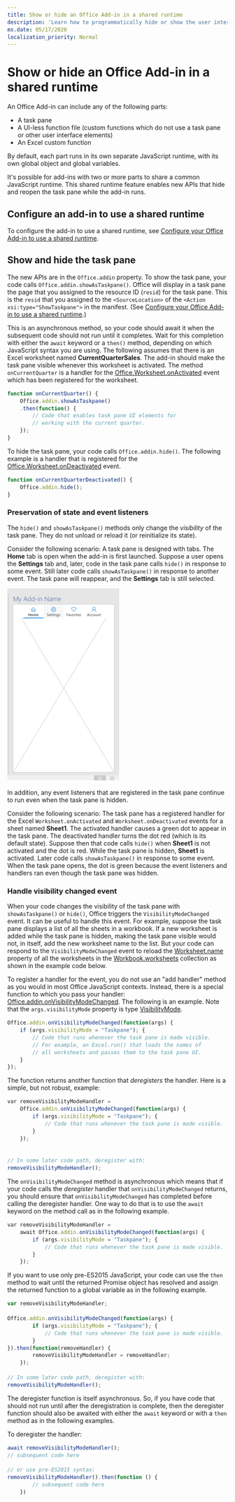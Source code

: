 ```yaml
---
title: Show or hide an Office Add-in in a shared runtime
description: 'Learn how to programmatically hide or show the user interface of an add-in while it runs continuously'
ms.date: 05/17/2020
localization_priority: Normal
---
```


# Show or hide an Office Add-in in a shared runtime

An Office Add-in can include any of the following parts:

- A task pane
- A UI-less function file (custom functions which do not use a task pane or other user interface elements)
- An Excel custom function

By default, each part runs in its own separate JavaScript runtime, with its own global object and global variables.

It's possible for add-ins with two or more parts to share a common JavaScript runtime. This shared runtime feature enables new APIs that hide and reopen the task pane while the add-in runs.

## Configure an add-in to use a shared runtime

To configure the add-in to use a shared runtime, see [Configure your Office Add-in to use a shared runtime](configure-your-add-in-to-use-a-shared-runtime.md).

## Show and hide the task pane

The new APIs are in the `Office.addin` property. To show the task pane, your code calls `Office.addin.showAsTaskpane()`. Office will display in a task pane the page that you assigned to the resource ID (`resid`) for the task pane. This is the `resid` that you assigned to the `<SourceLocation>` of the `<Action xsi:type="ShowTaskpane">` in the manifest. (See [Configure your Office Add-in to use a shared runtime](configure-your-add-in-to-use-a-shared-runtime.md).)

This is an asynchronous method, so your code should await it when the subsequent code should not run until it completes. Wait for this completion with either the `await` keyword or a `then()` method, depending on which JavaScript syntax you are using. The following assumes that there is an Excel worksheet named **CurrentQuarterSales**. The add-in should make the task pane visible whenever this worksheet is activated. The method `onCurrentQuarter` is a handler for the [Office.Worksheet.onActivated](/javascript/api/excel/excel.worksheet?view=excel-js-preview#onactivated) event which has been registered for the worksheet.

```javascript
function onCurrentQuarter() {
    Office.addin.showAsTaskpane()
    .then(function() {
        // Code that enables task pane UI elements for
        // working with the current quarter.
    });
}
```

To hide the task pane, your code calls `Office.addin.hide()`. The following example is a handler that is registered for the [Office.Worksheet.onDeactivated](/javascript/api/excel/excel.worksheet?view=excel-js-preview#ondeactivated) event.

```javascript
function onCurrentQuarterDeactivated() {
    Office.addin.hide();
}
```

### Preservation of state and event listeners

The `hide()` and `showAsTaskpane()` methods only change the *visibility* of the task pane. They do not unload or reload it (or reinitialize its state).

Consider the following scenario: A task pane is designed with tabs. The **Home** tab is open when the add-in is first launched. Suppose a user opens the **Settings** tab and, later, code in the task pane calls `hide()` in response to some event. Still later code calls `showAsTaskpane()` in response to another event. The task pane will reappear, and the **Settings** tab is still selected.

![A screenshot of task pane that has four tabs labelled Home, Settings, Favorites, and Accounts.](../images/TaskpaneWithTabs.png)

In addition, any event listeners that are registered in the task pane continue to run even when the task pane is hidden.

Consider the following scenario: The task pane has a registered handler for the Excel `Worksheet.onActivated` and `Worksheet.onDeactivated` events for a sheet named **Sheet1**. The activated handler causes a green dot to appear in the task pane. The deactivated handler turns the dot red (which is its default state). Suppose then that code calls `hide()` when **Sheet1** is not activated and the dot is red. While the task pane is hidden, **Sheet1** is activated. Later code calls `showAsTaskpane()` in response to some event. When the task pane opens, the dot is green because the event listeners and handlers ran even though the task pane was hidden.

### Handle visibility changed event

When your code changes the visibility of the task pane with `showAsTaskpane()` or `hide()`, Office triggers the `VisibilityModeChanged` event. It can be useful to handle this event. For example, suppose the task pane displays a list of all the sheets in a workbook. If a new worksheet is added while the task pane is hidden, making the task pane visible would not, in itself, add the new worksheet name to the list. But your code can respond to the `VisibilityModeChanged` event to reload the [Worksheet.name](/javascript/api/excel/excel.worksheet#name) property of all the worksheets in the [Workbook.worksheets](/javascript/api/excel/excel.workbook#worksheets) collection as shown in the example code below.

To register a handler for the event, you do not use an "add handler" method as you would in most Office JavaScript contexts. Instead, there is a special function to which you pass your handler: [Office.addin.onVisibilityModeChanged](/javascript/api/office/office.addin#onvisibilitymodechanged-listener-). The following is an example. Note that the `args.visibilityMode` property is type [VisibilityMode](/javascript/api/office/office.visibilitymode).

```javascript
Office.addin.onVisibilityModeChanged(function(args) {
    if (args.visibilityMode = "Taskpane"); {
        // Code that runs whenever the task pane is made visible.
        // For example, an Excel.run() that loads the names of
        // all worksheets and passes them to the task pane UI.
    }
});
```

The function returns another function that *deregisters* the handler. Here is a simple, but not robust, example:

```javascript
var removeVisibilityModeHandler =
    Office.addin.onVisibilityModeChanged(function(args) {
        if (args.visibilityMode = "Taskpane"); {
            // Code that runs whenever the task pane is made visible.
        }
    });


// In some later code path, deregister with:
removeVisibilityModeHandler();
```

The `onVisibilityModeChanged` method is asynchronous which means that if your code calls the *deregister* handler that `onVisibilityModeChanged` returns, you should ensure that `onVisibilityModeChanged` has completed before calling the deregister handler. One way to do that is to use the `await` keyword on the method call as in the following example.

```javascript
var removeVisibilityModeHandler =
    await Office.addin.onVisibilityModeChanged(function(args) {
        if (args.visibilityMode = "Taskpane"); {
            // Code that runs whenever the task pane is made visible.
        }
    });
```

If you want to use only pre-ES2015 JavaScript, your code can use the `then` method to wait until the returned Promise object has resolved and assign the returned function to a global variable as in the following example.

```javascript
var removeVisibilityModeHandler;

Office.addin.onVisibilityModeChanged(function(args) {
        if (args.visibilityMode = "Taskpane"); {
            // Code that runs whenever the task pane is made visible.
        }
}).then(function(removeHandler) {
        removeVisibilityModeHandler = removeHandler;
    });

// In some later code path, deregister with:
removeVisibilityModeHandler();
```

The deregister function is itself asynchronous. So, if you have code that should not run until after the deregistration is complete, then the deregister function should also be awaited with either the `await` keyword or with a `then` method as in the following examples.

To deregister the handler:

```javascript
await removeVisibilityModeHandler();
// subsequent code here

// or use pre-ES2015 syntax:
removeVisibilityModeHandler().then(function () {
        // subsequent code here
    })
```
